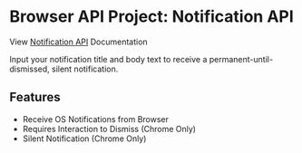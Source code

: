 # Browser API Project: Notification API
View [Notification API](https://developer.mozilla.org/en-US/docs/Web/API/Notifications_API) Documentation

Input your notification title and body text to receive a permanent-until-dismissed, silent notification.

## Features
* Receive OS Notifications from Browser
* Requires Interaction to Dismiss (Chrome Only)
* Silent Notification (Chrome Only)
